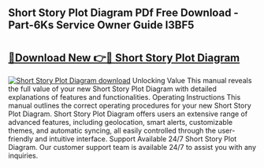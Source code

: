 ## Short Story Plot Diagram PDf Free Download - Part-6Ks Service Owner Guide l3BF5

# <h2><a href="http://dfsy28.blite.top/?on=Short+Story+Plot+Diagram">🔗Download New 👉🔴 Short Story Plot Diagram</a></h2>

[![Short Story Plot Diagram download](https://i.imgur.com/lujVjoI.png)](http://dfsy28.blite.top/?on=Short+Story+Plot+Diagram)
Unlocking Value This manual reveals the full value of your new Short Story Plot Diagram with detailed explanations of features and functionalities. Operating Instructions This manual outlines the correct operating procedures for your new Short Story Plot Diagram. Short Story Plot Diagram offers users an extensive range of advanced features, including geolocation, smart alerts, customizable themes, and automatic syncing, all easily controlled through the user-friendly and intuitive interface. Support Available 24/7 Short Story Plot Diagram. Our customer support team is available 24/7 to assist you with any inquiries.
